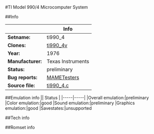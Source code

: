 #TI Model 990/4 Microcomputer System

##Info

||Info|
|-----|-----|
|**Setname:**|ti990_4
|**Clones:**|[ti990_4v](ti990_4v.md)
|**Year:**|1976
|**Manufacturer:**|Texas Instruments
|**Status:**|preliminary
|**Bug reports:**|[MAMETesters](http://mametesters.org/view_all_set.php?type=1&temporary=y&search=ti990_4.c)
|**Source file:**|[ti990_4.c](https://github.com/mamedev/mame/blob/master/src/mess/drivers/ti990_4.c)

##Emulation info
|| Status |
|-----|-----|
|Overall emulation:|preliminary
|Color emulation:|good
|Sound emulation:|preliminary
|Graphics emulation:|good
|Savestates:|unsupported

##Tech info

##Romset info

<!--- START OF EDITED COMMENT DO NOT TOUCH TEXT ABOVE-->
